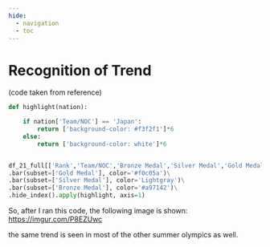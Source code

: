 ```yaml
---
hide:
  - navigation
  - toc
---
```


# Recognition of Trend

(code taken from reference)

```python
def highlight(nation):

    if nation['Team/NOC'] == 'Japan':
        return ['background-color: #f3f2f1']*6
    else:
        return ['background-color: white']*6


df_21_full[['Rank','Team/NOC','Bronze Medal','Silver Medal','Gold Medal','Total']].iloc[:15].style.set_caption('Medals by Country: Summer Olympic Games sorted by Gold Medals [Top 15]')\
.bar(subset=['Gold Medal'], color='#f0c05a')\
.bar(subset=['Silver Medal'], color='Lightgray')\
.bar(subset=['Bronze Medal'], color='#a97142')\
.hide_index().apply(highlight, axis=1)

```

So, after I ran this code, the following image is shown:
https://imgur.com/P8EZUwc

the same trend is seen in most of the other summer olympics as well.